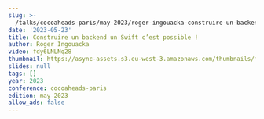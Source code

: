 ```yaml
---
slug: >-
  /talks/cocoaheads-paris/may-2023/roger-ingouacka-construire-un-backend-un-swift-cest-possible
date: '2023-05-23'
title: Construire un backend un Swift c’est possible !
author: Roger Ingouacka
video: fdy6LNLNq28
thumbnail: https://async-assets.s3.eu-west-3.amazonaws.com/thumbnails/fdy6LNLNq28.jpg
slides: null
tags: []
year: 2023
conference: cocoaheads-paris
edition: may-2023
allow_ads: false
---
```

